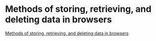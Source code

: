 # Methods of storing, retrieving, and deleting data in browsers
[Methods of storing, retrieving, and deleting data in browsers](https://aiwithcloud.com/2022/09/15/methods_of_storing_retrieving_and_deleting_data_in_browsers/)